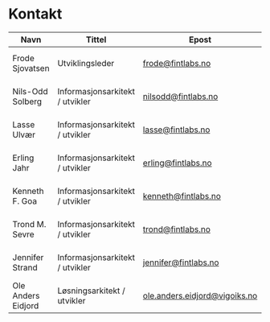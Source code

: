 # Kontakt

| Navn                | Tittel                          | Epost                         | Mobil      |
|---------------------|---------------------------------|-------------------------------|------------|
| Frode Sjovatsen     | Utviklingsleder                 | frode@fintlabs.no             | 908 82 080 |
| Nils-Odd Solberg    | Informasjonsarkitekt / utvikler | nilsodd@fintlabs.no           | 928 64 467 |
| Lasse Ulvær         | Informasjonsarkitekt / utvikler | lasse@fintlabs.no             | 480 35 871 |
| Erling Jahr         | Informasjonsarkitekt / utvikler | erling@fintlabs.no            | 413 55 262 |
| Kenneth F. Goa      | Informasjonsarkitekt / utvikler | kenneth@fintlabs.no           | 920 43 542 |
| Trond M. Sevre      | Informasjonsarkitekt / utvikler | trond@fintlabs.no             | 984 51 020 |
| Jennifer Strand     | Informasjonsarkitekt / utvikler | jennifer@fintlabs.no          | 980 98 680 |
| Ole Anders Eidjord  | Løsningsarkitekt / utvikler     | ole.anders.eidjord@vigoiks.no | 959 72 925 |
